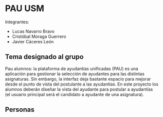 # PAU USM

Integrantes:

* Lucas Navarro Bravo
* Cristóbal Moraga Guerrero
* Javier Cáceres León

## Tema designado al grupo

Pau alumnos: la plataforma de ayudantías unificadas (PAU) es una aplicación para gestionar la selección de ayudantes para las distintas asignaturas. Sin embargo, la interfaz deja bastante espacio para mejorar desde el punto de vista del postulante a las ayudantías. En este proyecto los alumnos
deberán diseñar la vista del ayudante para postular a ayudantías (el usuario principal será el candidato a ayudante de una asignatura).

## Personas